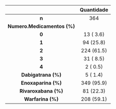 

|            &nbsp;             |  Quantidade   |
|:-----------------------------:|:----------:|
|             **n**             |    364     |
|  **Numero.Medicamentos (%)**  |            |
|             **0**             | 13 ( 3.6)  |
|             **1**             | 94 (25.8)  |
|             **2**             | 224 (61.5) |
|             **3**             | 31 ( 8.5)  |
|             **4**             |  2 ( 0.5)  |
|   **Dabigatrana (%)**   |  5 ( 1.4)  |
|   **Enoxaparina (%)**   | 349 (95.9) |
|  **Rivaroxabana (%)**   | 81 (22.3)  |
|    **Warfarina (%)**    | 208 (59.1) |

